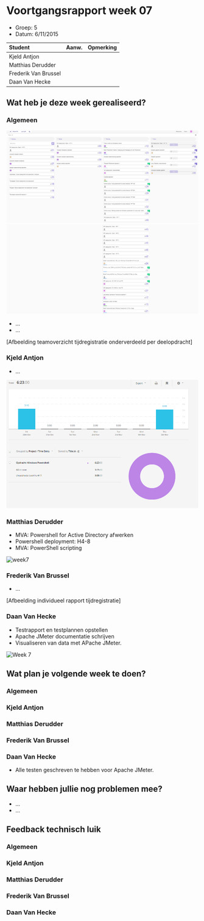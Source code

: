 # Voortgangsrapport week 07

* Groep: 5
* Datum: 6/11/2015

| Student  | Aanw. | Opmerking |
| :---     | :---  | :---      |
| Kjeld Antjon |       |           |
| Matthias Derudder |       |           |
| Frederik Van Brussel |       |           |
| Daan Van Hecke |       |           |

## Wat heb je deze week gerealiseerd?

### Algemeen

![deel1](./Screenshots/huboardweek7.1.png)
![deel2](./Screenshots/huboardweek7.2.png)

* ...
* ...

[Afbeelding teamoverzicht tijdregistratie onderverdeeld per deelopdracht]

### Kjeld Antjon

* ...

![week7](./Screenshots/togglweek7kjeld.png)

### Matthias Derudder

* MVA: Powershell for Active Directory afwerken
* Powershell deployment: H4-8
* MVA: PowerShell scripting

![week7](http://i.imgur.com/NuK9oLv.png)
### Frederik Van Brussel

* ...

[Afbeelding individueel rapport tijdregistratie]

### Daan Van Hecke

* Testrapport en testplannen opstellen
* Apache JMeter documentatie schrijven
* Visualiseren van data met APache JMeter.

![Week 7](http://puu.sh/lbih7/7693e8371f.png)

## Wat plan je volgende week te doen?

### Algemeen
### Kjeld Antjon
### Matthias Derudder
### Frederik Van Brussel
### Daan Van Hecke
- Alle testen geschreven te hebben voor Apache JMeter.

## Waar hebben jullie nog problemen mee?

* ...
* ...

## Feedback technisch luik

### Algemeen

### Kjeld Antjon
### Matthias Derudder
### Frederik Van Brussel
### Daan Van Hecke

